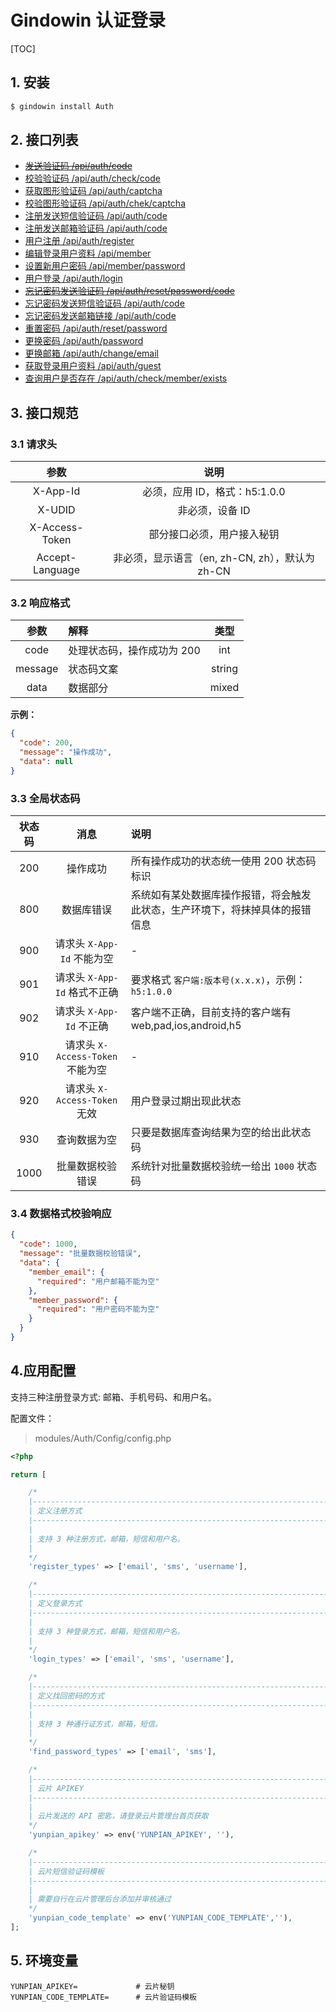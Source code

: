 # Gindowin 认证登录

[TOC]


## 1. 安装

```sh
$ gindowin install Auth
```

## 2. 接口列表

* ~~[发送验证码 /api/auth/code](Document/post/auth/code.md)~~
* [校验验证码  /api/auth/check/code](Document/post/auth/check/code.md)
* [获取图形验证码 /api/auth/captcha](Document/get/auth/captcha.md)
* [校验图形验证码 /api/auth/chek/captcha](Document/post/auth/check/captcha.md)
* [注册发送短信验证码 /api/auth/code](Document/post/auth/register-sms-code.md)
* [注册发送邮箱验证码 /api/auth/code](Document/post/auth/register-email-code.md)
* [用户注册 /api/auth/register](Document/post/auth/register.md)
* [编辑登录用户资料 /api/member](Document/put/auth/member.md)
* [设置新用户密码 /api/member/password](Document/put/auth/member/password.md)
* [用户登录 /api/auth/login](Document/post/auth/login.md)
* ~~[忘记密码发送验证码 /api/auth/reset/password/code](Document/post/auth/reset/password/code.md)~~
* [忘记密码发送短信验证码 /api/auth/code](Document/post/auth/reset-password-sms-code.md)
* [忘记密码发送邮箱链接 /api/auth/code](Document/post/auth/reset-password-email-code.md)
* [重置密码 /api/auth/reset/password](Document/post/auth/reset/password.md)
* [更换密码 /api/auth/password](Document/put/auth/password.md)
* [更换邮箱 /api/auth/change/email](Document/post/auth/change/email.md)
* [获取登录用户资料 /api/auth/guest](Document/get/auth/guest.md)
* [查询用户是否存在 /api/auth/check/member/exists](Document/post/check/member/exists.md)

## 3. 接口规范

### 3.1 请求头

参数 | 说明
:---:| :---:
X-App-Id | 必须，应用 ID，格式：h5:1.0.0
X-UDID | 非必须，设备 ID
X-Access-Token | 部分接口必须，用户接入秘钥
Accept-Language | 非必须，显示语言（en, zh-CN, zh），默认为 zh-CN

### 3.2 响应格式

参数|解释|类型
:---:| :---| :---:
code|处理状态码，操作成功为 200|int
message|状态码文案| string
data|数据部分|mixed

**示例：**

```json
{
  "code": 200,
  "message": "操作成功",
  "data": null
}
```

### 3.3 全局状态码

状态码 | 消息 | 说明
:---: | :---: | :---
200 | 操作成功 | 所有操作成功的状态统一使用 200 状态码标识
800 | 数据库错误 | 系统如有某处数据库操作报错，将会触发此状态，生产环境下，将抹掉具体的报错信息
900 | 请求头 `X-App-Id` 不能为空 | -
901 | 请求头 `X-App-Id` 格式不正确 | 要求格式 `客户端:版本号(x.x.x)`，示例：`h5:1.0.0`
902 | 请求头 `X-App-Id` 不正确 | 客户端不正确，目前支持的客户端有 web,pad,ios,android,h5
910 | 请求头 `X-Access-Token` 不能为空 | -
920 | 请求头 `X-Access-Token` 无效 | 用户登录过期出现此状态
930 | 查询数据为空 | 只要是数据库查询结果为空的给出此状态码
1000 | 批量数据校验错误 | 系统针对批量数据校验统一给出 `1000` 状态码

### 3.4 数据格式校验响应

```json
{
  "code": 1000,
  "message": "批量数据校验错误",
  "data": {
    "member_email": {
      "required": "用户邮箱不能为空"
    },
    "member_password": {
      "required": "用户密码不能为空"
    }
  }
}
```



## 4.应用配置
 
支持三种注册登录方式: 邮箱、手机号码、和用户名。

配置文件：

> modules/Auth/Config/config.php

```php
<?php

return [

    /*
    |--------------------------------------------------------------------------
    | 定义注册方式
    |--------------------------------------------------------------------------
    |
    | 支持 3 种注册方式，邮箱，短信和用户名。
    |
    */
    'register_types' => ['email', 'sms', 'username'],

    /*
    |--------------------------------------------------------------------------
    | 定义登录方式
    |--------------------------------------------------------------------------
    |
    | 支持 3 种登录方式，邮箱，短信和用户名。
    |
    */
    'login_types' => ['email', 'sms', 'username'],

    /*
    |--------------------------------------------------------------------------
    | 定义找回密码的方式
    |--------------------------------------------------------------------------
    |
    | 支持 3 种通行证方式，邮箱，短信。
    |
    */
    'find_password_types' => ['email', 'sms'],

    /*
    |--------------------------------------------------------------------------
    | 云片 APIKEY
    |--------------------------------------------------------------------------
    |
    | 云片发送的 API 密匙，请登录云片管理台首页获取
    */
    'yunpian_apikey' => env('YUNPIAN_APIKEY', ''),

    /*
    |--------------------------------------------------------------------------
    | 云片短信验证码模板
    |--------------------------------------------------------------------------
    |
    | 需要自行在云片管理后台添加并审核通过
    */
    'yunpian_code_template' => env('YUNPIAN_CODE_TEMPLATE',''),
];
```

## 5. 环境变量

```
YUNPIAN_APIKEY=             # 云片秘钥
YUNPIAN_CODE_TEMPLATE=      # 云片验证码模板
```